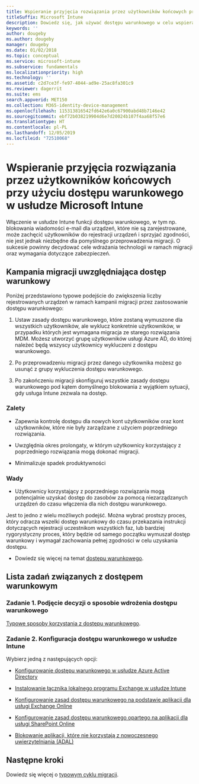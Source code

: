 ```yaml
---
title: Wspieranie przyjęcia rozwiązania przez użytkowników końcowych przy użyciu dostępu warunkowego
titleSuffix: Microsoft Intune
description: Dowiedz się, jak używać dostępu warunkowego w celu wspierania rejestracji w usłudze Microsoft Intune.
keywords: ''
author: dougeby
ms.author: dougeby
manager: dougeby
ms.date: 01/02/2018
ms.topic: conceptual
ms.service: microsoft-intune
ms.subservice: fundamentals
ms.localizationpriority: high
ms.technology: ''
ms.assetid: c2d7ce3f-fe97-4044-ad9e-25ac8fa301c9
ms.reviewer: dagerrit
ms.suite: ems
search.appverid: MET150
ms.collection: M365-identity-device-management
ms.openlocfilehash: 115313816542fd642e6a0c67900abd48b7146e42
ms.sourcegitcommit: ebf72b038219904d6e7d20024b107f4aa68f57e6
ms.translationtype: HT
ms.contentlocale: pl-PL
ms.lasthandoff: 12/05/2019
ms.locfileid: "72510068"
---
```

# <a name="drive-end-user-adoption-with-conditional-access-in-microsoft-intune"></a>Wspieranie przyjęcia rozwiązania przez użytkowników końcowych przy użyciu dostępu warunkowego w usłudze Microsoft Intune

Włączenie w usłudze Intune funkcji dostępu warunkowego, w tym np. blokowania wiadomości e-mail dla urządzeń, które nie są zarejestrowane, może zachęcić użytkowników do rejestracji urządzeń i sprzyjać zgodności, nie jest jednak niezbędne dla pomyślnego przeprowadzenia migracji. O sukcesie powinny decydować cele wdrażania technologii w ramach migracji oraz wymagania dotyczące zabezpieczeń.

## <a name="migration-campaign-with-conditional-access"></a>Kampania migracji uwzględniająca dostęp warunkowy

Poniżej przedstawiono typowe podejście do zwiększenia liczby rejestrowanych urządzeń w ramach kampanii migracji przez zastosowanie dostępu warunkowego:

1. Ustaw zasady dostępu warunkowego, które zostaną wymuszone dla wszystkich użytkowników, ale wyklucz konkretnie użytkowników, w przypadku których jest wymagana migracja ze starego rozwiązania MDM. Możesz utworzyć grupę użytkowników usługi Azure AD, do której należeć będą wszyscy użytkownicy wykluczeni z dostępu warunkowego.

2. Po przeprowadzeniu migracji przez danego użytkownika możesz go usunąć z grupy wykluczenia dostępu warunkowego.

3. Po zakończeniu migracji skonfiguruj wszystkie zasady dostępu warunkowego pod kątem domyślnego blokowania z wyjątkiem sytuacji, gdy usługa Intune zezwala na dostęp.

### <a name="advantages"></a>Zalety

- Zapewnia kontrolę dostępu dla nowych kont użytkowników oraz kont użytkowników, które nie były zarządzane z użyciem poprzedniego rozwiązania.

- Uwzględnia okres prolongaty, w którym użytkownicy korzystający z poprzedniego rozwiązania mogą dokonać migracji.

- Minimalizuje spadek produktywności

### <a name="disadvantages"></a>Wady

- Użytkownicy korzystający z poprzedniego rozwiązania mogą potencjalnie uzyskać dostęp do zasobów za pomocą niezarządzanych urządzeń do czasu włączenia dla nich dostępu warunkowego.


Jest to jedno z wielu możliwych podejść. Można wybrać prostszy proces, który odracza wszelki dostęp warunkowy do czasu przekazania instrukcji dotyczących rejestracji uczestnikom wszystkich faz, lub bardziej rygorystyczny proces, który będzie od samego początku wymuszał dostęp warunkowy i wymagał zachowania pełnej zgodności w celu uzyskania dostępu.

- Dowiedz się więcej na temat [dostępu warunkowego](../protect/conditional-access.md).

## <a name="task-list-for-conditional-access"></a>Lista zadań związanych z dostępem warunkowym

### <a name="task-1-decide-how-you-are-going-to-implement-conditional-access"></a>Zadanie 1. Podjęcie decyzji o sposobie wdrożenia dostępu warunkowego

[Typowe sposoby korzystania z dostępu warunkowego](../protect/conditional-access-intune-common-ways-use.md).

### <a name="task-2-set-up-intune-conditional-access"></a>Zadanie 2. Konfiguracja dostępu warunkowego w usłudze Intune

Wybierz jedną z następujących opcji:

- [Konfigurowanie dostępu warunkowego w usłudze Azure Active Directory](https://docs.microsoft.com/azure/active-directory/active-directory-conditional-access-azure-portal)

- [Instalowanie łącznika lokalnego programu Exchange w usłudze Intune](../protect/exchange-connector-install.md)

- [Konfigurowanie zasad dostępu warunkowego na podstawie aplikacji dla usługi Exchange Online](../protect/app-based-conditional-access-intune-create.md)

- [Konfigurowanie zasad dostępu warunkowego opartego na aplikacji dla usługi SharePoint Online](../protect/app-based-conditional-access-intune-create.md)

- [Blokowanie aplikacji, które nie korzystają z nowoczesnego uwierzytelniania (ADAL)](../protect/app-modern-authentication-block.md)

## <a name="next-steps"></a>Następne kroki

Dowiedz się więcej o [typowym cyklu migracji](../migration-guide-cycle.md).
